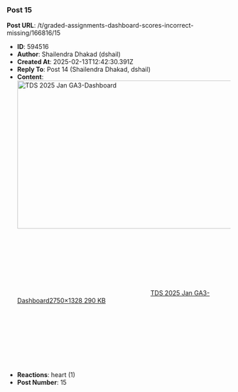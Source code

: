 ### Post 15
**Post URL**: /t/graded-assignments-dashboard-scores-incorrect-missing/166816/15
- **ID**: 594516
- **Author**: Shailendra Dhakad (dshail)
- **Created At**: 2025-02-13T12:42:30.391Z
- **Reply To**: Post 14 (Shailendra Dhakad, dshail)
- **Content**:  
  <div class="lightbox-wrapper"><a class="lightbox" href="https://europe1.discourse-cdn.com/flex013/uploads/iitm/original/3X/6/e/6efe65d7f5cf68ee7ba6a3ffc3c476f35d89a1ca.png" data-download-href="/uploads/short-url/fPTz7VEgJM7ig77ZIl0yLJ6zqNs.png?dl=1" title="TDS 2025 Jan GA3-Dashboard" rel="noopener nofollow ugc"><img src="https://europe1.discourse-cdn.com/flex013/uploads/iitm/optimized/3X/6/e/6efe65d7f5cf68ee7ba6a3ffc3c476f35d89a1ca_2_690x333.png" alt="TDS 2025 Jan GA3-Dashboard" data-base62-sha1="fPTz7VEgJM7ig77ZIl0yLJ6zqNs" width="690" height="333" srcset="https://europe1.discourse-cdn.com/flex013/uploads/iitm/optimized/3X/6/e/6efe65d7f5cf68ee7ba6a3ffc3c476f35d89a1ca_2_690x333.png, https://europe1.discourse-cdn.com/flex013/uploads/iitm/optimized/3X/6/e/6efe65d7f5cf68ee7ba6a3ffc3c476f35d89a1ca_2_1035x499.png 1.5x, https://europe1.discourse-cdn.com/flex013/uploads/iitm/optimized/3X/6/e/6efe65d7f5cf68ee7ba6a3ffc3c476f35d89a1ca_2_1380x666.png 2x" data-dominant-color="D2C8C8"><div class="meta"><svg class="fa d-icon d-icon-far-image svg-icon" aria-hidden="true"><use href="#far-image"></use></svg><span class="filename">TDS 2025 Jan GA3-Dashboard</span><span class="informations">2750×1328 290 KB</span><svg class="fa d-icon d-icon-discourse-expand svg-icon" aria-hidden="true"><use href="#discourse-expand"></use></svg></div></a></div>
- **Reactions**: heart (1)
- **Post Number**: 15

